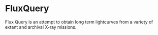 # FluxQuery

Flux Query is an attempt to obtain long term lightcurves from a variety of extant and archival X-ray missions.
